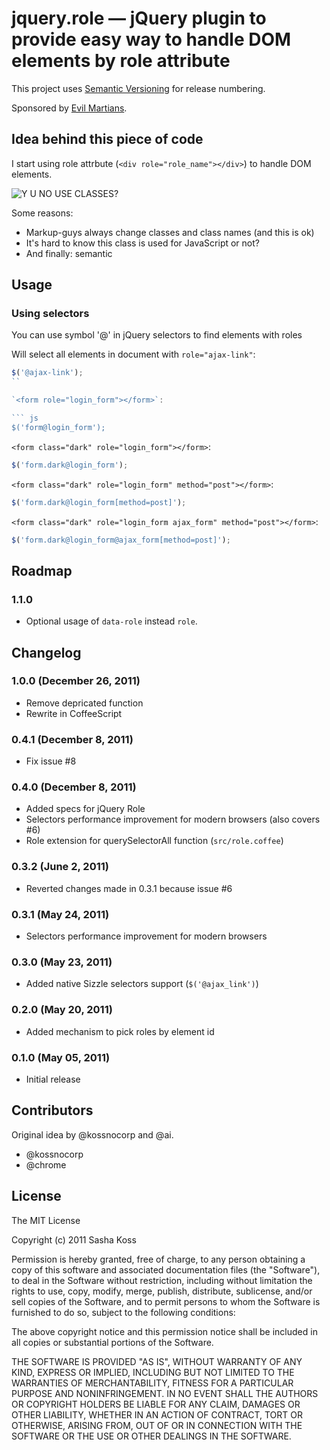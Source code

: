 # jquery.role — jQuery plugin to provide easy way to handle DOM elements by role attribute

This project uses [Semantic Versioning](http://semver.org/) for release numbering.

Sponsored by [Evil Martians](http://evilmartians.com/).

## Idea behind this piece of code

I start using role attrbute (`<div role="role_name"></div>`) to handle DOM elements.

![Y U NO USE CLASSES?](https://github.com/kossnocorp/role/raw/master/doc/yuno.png)

Some reasons:

* Markup-guys always change classes and class names (and this is ok)
* It's hard to know this class is used for JavaScript or not?
* And finally: semantic

## Usage

### Using selectors

You can use symbol '@' in jQuery selectors to find elements with roles

Will select all elements in document with `role="ajax-link"`:

``` js
$('@ajax-link');
``

`<form role="login_form"></form>`:

``` js
$('form@login_form');
```

`<form class="dark" role="login_form"></form>`:

``` js
$('form.dark@login_form');
```

`<form class="dark" role="login_form" method="post"></form>`:

``` js
$('form.dark@login_form[method=post]');
```

`<form class="dark" role="login_form ajax_form" method="post"></form>`:

``` js
$('form.dark@login_form@ajax_form[method=post]');
```

## Roadmap

### 1.1.0

* Optional usage of `data-role` instead `role`.

## Changelog

### 1.0.0 (December 26, 2011)

* Remove depricated function
* Rewrite in CoffeeScript

### 0.4.1 (December 8, 2011)

* Fix issue #8

### 0.4.0 (December 8, 2011)

* Added specs for jQuery Role
* Selectors performance improvement for modern browsers (also covers #6)
* Role extension for querySelectorAll function (`src/role.coffee`)

### 0.3.2 (June 2, 2011)

* Reverted changes made in 0.3.1 because issue #6

### 0.3.1 (May 24, 2011)

* Selectors performance improvement for modern browsers

### 0.3.0 (May 23, 2011)

* Added native Sizzle selectors support (`$('@ajax_link')`)

### 0.2.0 (May 20, 2011)

* Added mechanism to pick roles by element id

### 0.1.0 (May 05, 2011)

* Initial release

## Contributors

Original idea by @kossnocorp and @ai.

* @kossnocorp
* @chrome

## License

The MIT License

Copyright (c) 2011 Sasha Koss

Permission is hereby granted, free of charge, to any person obtaining a copy of this software and associated documentation files (the "Software"), to deal in the Software without restriction, including without limitation the rights to use, copy, modify, merge, publish, distribute, sublicense, and/or sell copies of the Software, and to permit persons to whom the Software is furnished to do so, subject to the following conditions:

The above copyright notice and this permission notice shall be included in all copies or substantial portions of the Software.

THE SOFTWARE IS PROVIDED "AS IS", WITHOUT WARRANTY OF ANY KIND, EXPRESS OR IMPLIED, INCLUDING BUT NOT LIMITED TO THE WARRANTIES OF MERCHANTABILITY, FITNESS FOR A PARTICULAR PURPOSE AND NONINFRINGEMENT. IN NO EVENT SHALL THE AUTHORS OR COPYRIGHT HOLDERS BE LIABLE FOR ANY CLAIM, DAMAGES OR OTHER LIABILITY, WHETHER IN AN ACTION OF CONTRACT, TORT OR OTHERWISE, ARISING FROM, OUT OF OR IN CONNECTION WITH THE SOFTWARE OR THE USE OR OTHER DEALINGS IN THE SOFTWARE.
